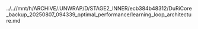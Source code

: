 ../..//mnt/h/ARCHIVE/.UNWRAP/D/STAGE2_INNER/ecb384b48312/DuRiCore_backup_20250807_094339_optimal_performance/learning_loop_architecture.md